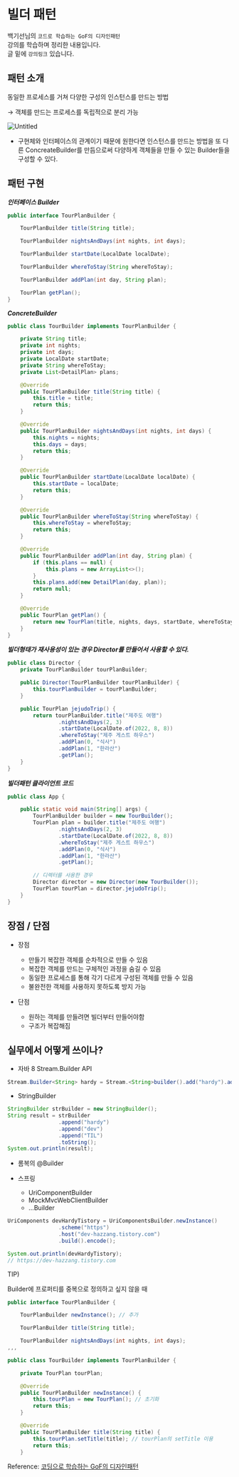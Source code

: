 # 빌더 패턴

백기선님의 `코드로 학습하는 GoF의 디자인패턴`   
강의를 학습하며 정리한 내용입니다.  
글 밑에 `강의링크` 있습니다.

## 패턴 소개

동일한 프로세스를 거쳐 다양한 구성의 인스턴스를 만드는 방법

→ 객체를 만드는 프로세스를 독립적으로 분리 가능

![Untitled](https://user-images.githubusercontent.com/68279162/175823040-719f46cb-e433-4720-8382-d009eb29a964.png)


- 구현체와 인터페이스의 관계이기 때문에 원한다면 인스턴스를 만드는 방법을 또 다른 ConcreateBuilder를 만듬으로써 다양하게 객체들을 만들 수 있는 Builder들을 구성할 수 있다.

## 패턴 구현

***인터페이스 Builder***

```java
public interface TourPlanBuilder {

    TourPlanBuilder title(String title);

    TourPlanBuilder nightsAndDays(int nights, int days);

    TourPlanBuilder startDate(LocalDate localDate);

    TourPlanBuilder whereToStay(String whereToStay);

    TourPlanBuilder addPlan(int day, String plan);

    TourPlan getPlan();
}
```

***ConcreteBuilder***

```java
public class TourBuilder implements TourPlanBuilder {

    private String title;
    private int nights;
    private int days;
    private LocalDate startDate;
    private String whereToStay;
    private List<DetailPlan> plans;

    @Override
    public TourPlanBuilder title(String title) {
        this.title = title;
        return this;
    }

    @Override
    public TourPlanBuilder nightsAndDays(int nights, int days) {
        this.nights = nights;
        this.days = days;
        return this;
    }

    @Override
    public TourPlanBuilder startDate(LocalDate localDate) {
        this.startDate = localDate;
        return this;
    }

    @Override
    public TourPlanBuilder whereToStay(String whereToStay) {
        this.whereToStay = whereToStay;
        return this;
    }

    @Override
    public TourPlanBuilder addPlan(int day, String plan) {
        if (this.plans == null) {
            this.plans = new ArrayList<>();
        }
        this.plans.add(new DetailPlan(day, plan));
        return null;
    }

    @Override
    public TourPlan getPlan() {
        return new TourPlan(title, nights, days, startDate, whereToStay, plans);
    }
}
```

***빌더형태가 재사용성이 있는 경우 Director를 만들어서 사용할 수 있다.***

```java
public class Director {
    private TourPlanBuilder tourPlanBuilder;

    public Director(TourPlanBuilder tourPlanBuilder) {
        this.tourPlanBuilder = tourPlanBuilder;
    }

    public TourPlan jejudoTrip() {
        return tourPlanBuilder.title("제주도 여행")
                .nightsAndDays(2, 3)
                .startDate(LocalDate.of(2022, 8, 8))
                .whereToStay("제주 게스트 하우스")
                .addPlan(0, "식사")
                .addPlan(1, "한라산")
                .getPlan();
    }
}
```

***빌더패턴 클라이언트 코드***

```java
public class App {

    public static void main(String[] args) {
        TourPlanBuilder builder = new TourBuilder();
        TourPlan plan = builder.title("제주도 여행")
                .nightsAndDays(2, 3)
                .startDate(LocalDate.of(2022, 8, 8))
                .whereToStay("제주 게스트 하우스")
                .addPlan(0, "식사")
                .addPlan(1, "한라산")
                .getPlan();

        // 디렉터를 사용한 경우
        Director director = new Director(new TourBuilder());
        TourPlan tourPlan = director.jejudoTrip();
    }
}
```

## 장점 / 단점

- 장점
    - 만들기 복잡한 객체를 순차적으로 만들 수 있음
    - 복잡한 객체를 만드는 구체적인 과정을 숨길 수 있음
    - 동일한 프로세스를 통해 각기 다르게 구성된 객체를 만들 수 있음
    - 불완전한 객체를 사용하지 못하도록 방지 가능

- 단점
    - 원하는 객체를 만들려면 빌더부터 만들어야함
    - 구조가 복잡해짐

## 실무에서 어떻게 쓰이나?

- 자바 8 Stream.Builder API

```java
Stream.Builder<String> hardy = Stream.<String>builder().add("hardy").add("dev");
```

- StringBuilder

```java
StringBuilder strBuilder = new StringBuilder();
String result = strBuilder
                .append("hardy")
                .append("dev")
                .append("TIL")
                .toString();
System.out.println(result);
```

- 롬복의 @Builder

- 스프링
    - UriComponentBuilder
    - MockMvcWebClientBuilder
    - …Builder

```java
UriComponents devHardyTistory = UriComponentsBuilder.newInstance()
                .scheme("https")
                .host("dev-hazzang.tistory.com")
                .build().encode();

System.out.println(devHardyTistory);
// https://dev-hazzang.tistory.com
```

TIP)

Builder에 프로퍼티를 중복으로 정의하고 싶지 않을 때

```java
public interface TourPlanBuilder {

    TourPlanBuilder newInstance(); // 추가

    TourPlanBuilder title(String title);

    TourPlanBuilder nightsAndDays(int nights, int days);
,,,
```

```java
public class TourBuilder implements TourPlanBuilder {

    private TourPlan tourPlan;

    @Override
    public TourPlanBuilder newInstance() {
        this.tourPlan = new TourPlan(); // 초기화
        return this;
    }

    @Override
    public TourPlanBuilder title(String title) {
        this.tourPlan.setTitle(title); // tourPlan의 setTitle 이용
        return this;
    }
```

Reference:
[코딩으로 학습하는 GoF의 디자인패턴](https://www.inflearn.com/course/%EB%94%94%EC%9E%90%EC%9D%B8-%ED%8C%A8%ED%84%B4)